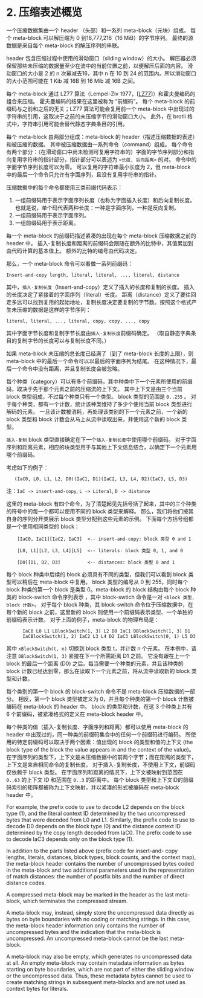 # 2. 压缩表述概览

一个压缩数据集由一个 header （头部）和一系列 meta-block（元块）组成。 每个 meta-block 可以解压缩为 0 到16,777,216（16 MiB）的字节序列。 最终的源数据是来自每个 meta-block 的解压序列的串联。

header 包含压缩过程中使用的滑动窗口（sliding window）的大小。 解压器必须保留那些未压缩的数据量至少在流中的当前位置之前，以便解压后面的内容。 滑动窗口的大小是 2 的 n 次幂减去16，其中 n 在 10 到 24 的范围内。所以滑动窗口的大小范围可能在 1 Kib 减 16B 到 16 Mib 减 16B 之间。

每个 meta-block 通过 LZ77 算法（Lempel-Ziv 1977，\[[LZ77](https://tools.ietf.org/html/rfc7932#ref-LZ77)\]）和霍夫曼编码的组合来压缩。 霍夫曼编码的结果在这里被称为 “前缀码”。 每个 meta-block 的前缀码与之前和之后的无关；LZ77 算法可能会复用前一个 meta-block 中出现过的字符串的引用，这取决于之前的未压缩字节的滑动窗口大小。 此外，在 brotli 格式中，字符串引用可能会替代静态字典条目的引用。

每个 meta-block 由两部分组成：meta-block 的 header（描述压缩数据的表述）和被压缩的数据。 其中被压缩数据由一系列命令（command）组成。 每个命令有两个部分：（在滑动窗口中尚未检测可复用字符串的）字面的字节序列部分和指向复用字符串的指针部分，指针部分可以表述为 `<长度, 后向距离>` 的对。 命令中的字面字节序列长度可以为零。 可以复用的字符串最小长度为 2，但 meta-block 中的最后一个命令只允许有字面序列，且没有复用字符串的指针。

压缩数据中的每个命令都使用三类前缀代码表示：

1. 一组前缀码用于表示字面序列长度（也称为字面插入长度）和后向复制长度。 也就是说，单个码代表两种长度：一种是字面序列，一种是反向复制。
2. 一组前缀码用于表示字面序列。
3. 一组前缀码用于表示距离。

每一个 meta-block 的前缀码描述紧凑的出现在每个 meta-block 压缩数据之前的 header 中。 插入-复制长度和距离的前缀码会跟随在额外的比特中，其值累加到由代码计算的基本值上。 额外的比特的编号由代码决定。

那么，一个 meta-block 命令可以看做一系列前缀码：

```
Insert-and-copy length, literal, literal, ..., literal, distance
```

其中，`插入-复制长度`（Insert-and-copy）定义了插入的长度和复制的长度。 插入的长度决定了紧接着的字面序列（literal）长度。 距离（distance）定义了要往回走多远可以找到复用的起始地址，复制长度决定要复制的字节数。按照这个格式产生未压缩的数据是这样的字节序列：

```
literal, literal, ..., literal, copy, copy, ..., copy
```

其中字面字节长度和复制字节长度由`插入-复制长度`前缀码确定。 （取自静态字典条目的复制字节的长度可以与复制长度不同。）

如果 meta-block 未压缩的总长度已经满了（到了 meta-block 长度的上限），则 meta-block 中的最后一个命令可以以最后的字面序列为结尾。 在这种情况下，最后一个命令中没有距离，并且复制长度会被忽略。

每个种类（category）可以有多个前缀码，其中种类中下一个元素所使用的前缀码，取决于先于那个元素之前的压缩流的上下文。 其中上下文是由三个当前 block 类型组成，不过每个种类只有一个类型。 block 类型的范围是 `0..255` 。 对于每个种类，都有一个计数，统计该种类维持了多少个使用当前 block 类型进行解码的元素。 一旦该计数被消耗，再处理该类别的下一个元素之前，一个新的 block 类型和 block 计数会从马上从流中读取出来，并使用这个新的 block 类型。

`插入-复制` block 类型直接确定在下一个`插入-复制长度`中使用哪个前缀码。 对于字面序列和距离元素，相应的块类型用于与其他上下文信息结合，以确定下一个元素用哪个前缀码。

考虑如下的例子：

```
   (IaC0, L0, L1, L2, D0)(IaC1, D1)(IaC2, L3, L4, D2)(IaC3, L5, D3)
```

注：`IaC -> insert-and-copy`, `L -> Literal`, `D -> distance`

这里的 meta-block 有四个命令，为了清楚起见先括号括了起来，其中的三个种类的符号中的每一个都可以使用不同的 block 类型来解释。 那么，我们将他们按其自身的序列分开类展示 block 类型分配到这些元素的示例。 下面每个方括号组都是一个使用相同类型的 block：

```
    [IaC0, IaC1][IaC2, IaC3]  <-- insert-and-copy: block 类型 0 and 1

    [L0, L1][L2, L3, L4][L5]  <-- literals: block 类型 0, 1, and 0

    [D0][D1, D2, D3]          <-- distances: block 类型 0 and 1
```

每个 block 种类中后续的 block 必须具有不同的类型，但我们可以看到 block 类型可以稍后在 meta-block 中复用。 block 类型的编号从 0 到 255，同时每个 block 种类的第一个 block 是类型 0。meta-block 的 block 结构由每个 block 种类的 block-switch 命令序列表示 ，其中 block-swtich 命令是一对 `<block 类型, block 计数>`。 对于每个 block 种类，其 block-switch 命令位于压缩数据中，在每个新的 block 之前，这里新的 block 则使用一个前缀码表示类型、一个单独的前缀码表示计数。 对于上面的例子，meta-block 的物理布局是：

```
      IaC0 L0 L1 LBlockSwitch(1, 3) L2 D0 IaC1 DBlockSwitch(1, 3) D1
      IaCBlockSwitch(1, 2) IaC2 L3 L4 D2 IaC3 LBlockSwitch(0, 1) L5 D3
```

其中 `xBlockSwitch(t, n)` 切换到 block 类型 t，并计数 n 个元素。 在本例中，请注意 `DBlockSwitch(1, 3)` 紧接在下一个所需距离 D1 之前。 它没有跟在上一个 block 的最后一个距离 \(D0\) 之后。每当需要一个种类的元素，并且该种类的 block 计数已经达到零，那么在读取下一个元素之前，将从流中读取新的 block 类型和计数。

每个类别的第一个 block 的 block-switch 命令不是 meta-block 压缩数据的一部分。 相反，第一个 block 类型被定义为 0，并且每个种类的第一个 block 计数被编码在 meta-block 的 header 中。 block 的类型和计数，在这 3 个种类上共有 6 个前缀码，被紧凑格式的定义在 meta-block header 中。

每个种类的值（插入-复制长度、字面序列和距离）都可以使用 meta-block 的 header 中出现过的，同一种类的前缀码集合中的任何一个前缀码进行编码。 所使用的特定前缀码可以取决于两个因素：值出现的 block 的类型和值的上下文 \(the block type of the block the value appears in and the context of the value\)。 在字面序列的类型下，上下文是未压缩数据中的前两个字节；而在距离的类型下，上下文是来自相同命令的复制长度。 对于插入-复制长度，不使用上下文，前缀码仅依赖于 block 类型。 在字面序列和距离的情况下，上下文被映射到范围在 `0..63` 的上下文 ID 和范围在 `0..3` 的距离中。 每个 block 类型和上下文ID的前缀码索引的矩阵都被称为上下文映射，并以紧凑的形式被编码在 meta-block header 中。

For example, the prefix code to use to decode L2 depends on the block type \(1\), and the literal context ID determined by the two uncompressed bytes that were decoded from L0 and L1.  Similarly, the prefix code to use to decode D0 depends on the block type \(0\) and the distance context ID determined by the copy length decoded from IaC0. The prefix code to use to decode IaC3 depends only on the block type \(1\).

In addition to the parts listed above \(prefix code for insert-and- copy lengths, literals, distances, block types, block counts, and the context map\), the meta-block header contains the number of uncompressed bytes coded in the meta-block and two additional parameters used in the representation of match distances: the number of postfix bits and the number of direct distance codes.

A compressed meta-block may be marked in the header as the last meta- block, which terminates the compressed stream.

A meta-block may, instead, simply store the uncompressed data directly as bytes on byte boundaries with no coding or matching strings.  In this case, the meta-block header information only contains the number of uncompressed bytes and the indication that the meta-block is uncompressed.  An uncompressed meta-block cannot be the last meta-block.

A meta-block may also be empty, which generates no uncompressed data at all.  An empty meta-block may contain metadata information as bytes starting on byte boundaries, which are not part of either the sliding window or the uncompressed data.  Thus, these metadata bytes cannot be used to create matching strings in subsequent meta-blocks and are not used as context bytes for literals.

